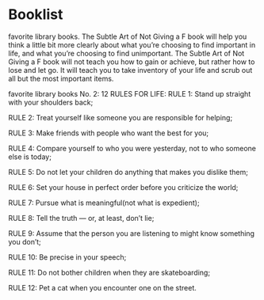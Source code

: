 # Booklist
favorite library books.
The Subtle Art of Not Giving a F book will help you think a little bit more clearly about what you’re choosing to find important in life, and what you’re choosing to find unimportant.
The Subtle Art of Not Giving a F book will not teach you how to gain or achieve, but rather how to lose and let go.
It will teach you to take inventory of your life and scrub out all but the most important items.

favorite library books No. 2: 12 RULES FOR LIFE:
RULE 1: Stand up straight with your shoulders back;

RULE 2: Treat yourself like someone you are responsible for helping;

RULE 3: Make friends with people who want the best for you;

RULE 4: Compare yourself to who you were yesterday, not to who someone else is today;

RULE 5: Do not let your children do anything that makes you dislike them;

RULE 6: Set your house in perfect order before you criticize the world;

RULE 7: Pursue what is meaningful(not what is expedient);

RULE 8: Tell the truth — or, at least, don’t lie;

RULE 9: Assume that the person you are listening to might know something you don’t;

RULE 10: Be precise in your speech;

RULE 11: Do not bother children when they are skateboarding;

RULE 12: Pet a cat when you encounter one on the street.

